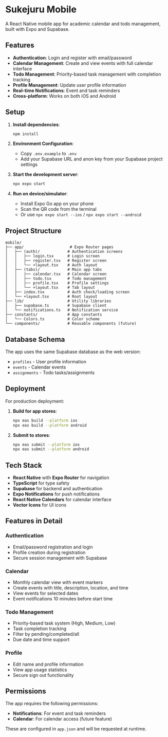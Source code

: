 # Sukejuru Mobile

A React Native mobile app for academic calendar and todo management, built with Expo and Supabase.

## Features

- **Authentication**: Login and register with email/password
- **Calendar Management**: Create and view events with full calendar interface
- **Todo Management**: Priority-based task management with completion tracking
- **Profile Management**: Update user profile information
- **Real-time Notifications**: Event and task reminders
- **Cross-platform**: Works on both iOS and Android

## Setup

1. **Install dependencies**:
   ```bash
   npm install
   ```

2. **Environment Configuration**:
   - Copy `.env.example` to `.env`
   - Add your Supabase URL and anon key from your Supabase project settings

3. **Start the development server**:
   ```bash
   npx expo start
   ```

4. **Run on device/simulator**:
   - Install Expo Go app on your phone
   - Scan the QR code from the terminal
   - Or use `npx expo start --ios` / `npx expo start --android`

## Project Structure

```
mobile/
├── app/                    # Expo Router pages
│   ├── (auth)/            # Authentication screens
│   │   ├── login.tsx      # Login screen
│   │   ├── register.tsx   # Register screen
│   │   └── +layout.tsx    # Auth layout
│   ├── (tabs)/            # Main app tabs
│   │   ├── calendar.tsx   # Calendar screen
│   │   ├── todo.tsx       # Todo management
│   │   ├── profile.tsx    # Profile settings
│   │   └── +layout.tsx    # Tab layout
│   ├── index.tsx          # Auth check/loading screen
│   └── +layout.tsx        # Root layout
├── lib/                   # Utility libraries
│   ├── supabase.ts        # Supabase client
│   └── notifications.ts   # Notification service
├── constants/             # App constants
│   └── Colors.ts          # Color scheme
└── components/            # Reusable components (future)
```

## Database Schema

The app uses the same Supabase database as the web version:
- `profiles` - User profile information
- `events` - Calendar events
- `assignments` - Todo tasks/assignments

## Deployment

For production deployment:

1. **Build for app stores**:
   ```bash
   npx eas build --platform ios
   npx eas build --platform android
   ```

2. **Submit to stores**:
   ```bash
   npx eas submit --platform ios
   npx eas submit --platform android
   ```

## Tech Stack

- **React Native** with **Expo Router** for navigation
- **TypeScript** for type safety
- **Supabase** for backend and authentication
- **Expo Notifications** for push notifications
- **React Native Calendars** for calendar interface
- **Vector Icons** for UI icons

## Features in Detail

### Authentication
- Email/password registration and login
- Profile creation during registration
- Secure session management with Supabase

### Calendar
- Monthly calendar view with event markers
- Create events with title, description, location, and time
- View events for selected dates
- Event notifications 10 minutes before start time

### Todo Management
- Priority-based task system (High, Medium, Low)
- Task completion tracking
- Filter by pending/completed/all
- Due date and time support

### Profile
- Edit name and profile information
- View app usage statistics
- Secure sign out functionality

## Permissions

The app requires the following permissions:
- **Notifications**: For event and task reminders
- **Calendar**: For calendar access (future feature)

These are configured in `app.json` and will be requested at runtime.
